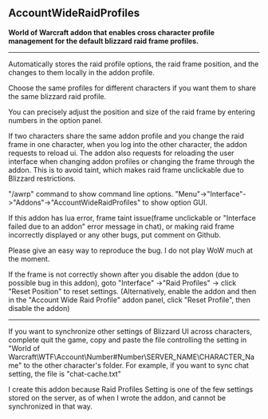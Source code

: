 ## AccountWideRaidProfiles

**World of Warcraft addon that enables cross character profile management for
the default blizzard raid frame profiles.**

-----------------------------

Automatically stores the raid profile options, the raid frame position, and the
changes to them locally in the addon profile.

Choose the same profiles for different characters if you want them to share the
same blizzard raid profile.

You can precisely adjust the position and size of the raid frame by entering
numbers in the option panel.

If two characters share the same addon profile and you change the raid frame in
one character, when you log into the other character, the addon requests to reload ui.
The addon also requests for reloading the user interface when changing addon profiles or
changing the frame through the addon. This is to avoid taint, which makes raid frame
unclickable due to Blizzard restrictions.

"/awrp" command to show command line options.
"Menu"->"Interface"->"Addons"->"AccountWideRaidProfiles" to show option GUI.

If this addon has lua error,
frame taint issue(frame unclickable or "Interface failed due to an addon" error message in chat),
or making raid frame incorrectly displayed or any other bugs, put comment on Github.

Please give an easy way to reproduce the bug. I do not play WoW much at the moment.

If the frame is not correctly shown after you disable the addon (due to possible bug in this addon),
goto "Interface" ->"Raid Profiles" -> click "Reset Position" to reset settings.
(Alternatively, enable the addon and then in the "Account Wide Raid Profile" addon panel, click "Reset Profile",
then disable the addon)

------------------------------

If you want to synchronize other settings of Blizzard UI across characters, complete quit the game,
copy and paste the file controlling the setting in
"World of Warcraft\WTF\Account\Number#Number\SERVER_NAME\CHARACTER_Name" to the other character's folder.
For example, if you want to sync chat setting, the file is "chat-cache.txt"

I create this addon because Raid Profiles Setting is one of the few settings stored on the server,
as of when I wrote the addon, and cannot be synchronized in that way.
